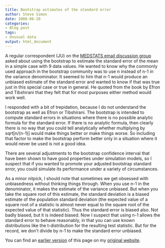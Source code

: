 ```yaml
---
title: Bootstrap estimates of the standard error
author: Steve Simon
date: 2008-06-20
categories:
- Blog post
tags:
- Unusual data
output: html_document
---
```

A regular correspondent (JU) on the [MEDSTATS email discussion
group](../category/InterestingWebsites.html#MeStXx) asked about using
the bootstrap to estimate the standard error of the mean in a simple
case with 9 data values. He wanted to know why the commonly used
approach in the bootstrap community was to use n instead of n-1 in the
variance denominator. It seemed to him that n-1 would produce an
unbiased estimate of the standard error and wanted to know if that was
true just in this special case or true in general. He quoted from the
book by Efron and Tibshirani that they felt that for most purposes
either method would work well.

I responded with a bit of trepidation, because I do not understand the
bootstrap as well as Efron or Tibshirani. The bootstrap is intended to
compute standard errors in situations where there is no possible
analytic formula for the standard error. If there is no analytic
formula, then clearly there is no way that you could tell analytically
whether multiplying by sqrt\[n/(n-1)\] would make things better or make
things worse. So including that factor to make the bootstrap perform
better only in a situation where it would never be used is not a good
idea.

There are several adjustments to the bootstrap confidence interval that
have been shown to have good properties under simulation models, so I
suspect that if you wanted to promote your adjusted bootstrap standard
error, you could simulate its performance under a variety of
circumstances.

As a minor nitpick, I should note that sometimes we get obsessed with
unbiasedness without thinking things through. When you use n-1 in the
denominator, it makes the estimate of the variance unbiased. But when
you take the square root of this estimate, the standard deviation is a
biased estimate of the population standard deviation (the expected value
of a square root of a statistic is almost never equal to the square root
of the expected value of that statistic). Thus the standard error is
biased also. Not badly biased, but it is indeed biased. Now I suspect
that using n-1 allows the standard error to behave reasonably, in that
you can use known distributions like the t-distribution for the
resulting test statistic. But for the record, we don't divide by n-1 to
make the standard error unbiased.

You can find an [earlier version][sim1] of this page on my [original website][sim2].

[sim1]: http://www.pmean.com/08/BootstrapStandardError.html
[sim2]: http://www.pmean.com/original_site.html
